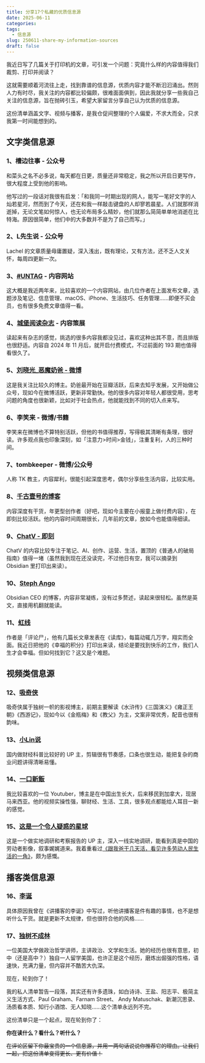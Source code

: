 ```yaml
---
title: 分享17个私藏的优质信息源
date: 2025-06-11
categories: 
tags:
  - 信息源
slug: 250611-share-my-information-sources
draft: false
---
```

我近日写了几篇关于打印机的文章，可引发一个问题：究竟什么样的内容值得我们裁剪、打印并阅读？

这就需要顺着河流往上走，找到靠谱的信息源，优质内容才能不断汩汩涌出。然则人力有时尽，我关注的内容都比较偏颇，很难面面俱到，因此我就分享一些我自己关注的信息源，旨在抛砖引玉，希望大家留言分享自己认为优质的信息源。

这份清单涵盖文字、视频与播客，是我仓促间整理的个人偏爱，不求大而全，只求我第一时间能想到的。

## 文字类信息源

### 1、槽边往事 - 公众号

和菜头之名不必多说，每天都在日更，质量还非常稳定，我之所以开启日更写作，很大程度上受到他的影响。

他写过的一段话对我很有启发：「和我同一时期出现的网人，能写一笔好文字的人灿若星河，然而到了今天，还在和我一样敲击键盘的人却寥若晨星。人们就那样消逝掉，无论文笔如何惊人，也无论布局多么精妙，他们就那么简简单单地消逝在比特海。原因很简单，他们中的大多数并不是为了自己而写。」

### 2、L先生说 - 公众号

Lachel 的文章质量毋庸置疑，深入浅出，既有理论，又有方法，还不乏人文关怀，每周四更新一次。

### 3、[#UNTAG](https://utgd.net/) - 内容网站

这大概是我近两年来，比较喜欢的一个内容网站，由几位作者在上面发布文章，选题涉及笔记、信息管理、macOS、iPhone、生活技巧、任务管理……即便不买会员，也有很多免费文章值得一看。
### 4、[城堡阅读杂志](https://www.yuque.com/cbyd/chengbao) - 内容策展

读起来有杂志的感觉，挑选的很多内容我都没见过，喜欢这种出其不意，而且排版也很舒适。内容自 2024 年 11 月后，就开启付费模式，不过前面的 193 期也值得看很久了。

### 5、[刘晓光_恶魔奶爸 - 微博](https://weibo.com/u/2492465520)

这是我关注比较久的博主。奶爸最开始在豆瓣活跃，后来去知乎发展，又开始做公众号，现如今在微博活跃，更新非常勤快。他的很多内容对年轻人都很受用，思考问题的角度也很新颖，比如对于社会热点，他就能找到不同的切入点来写。

### 6、李笑来 - 微博/书籍

李笑来在微博也不算特别活跃，但他的书值得推荐，写得极其清晰有条理，很好读。许多观点我也印象深刻，如「注意力>时间>金钱」，注重复利，人的三种时间。

### 7、tombkeeper - 微博/公众号

人称 TK 教主，内容犀利，很能引起深度思考，偶尔分享些生活内容，比较实用。

### 8、[千古壹号的博客](https://www.qianguyihao.com/)

内容深度有干货，年更型创作者（好吧，现如今主要在小报童上做付费内容），在即刻比较活跃。他的内容时间周期很长，几年前的文章，放如今也能值得细读。

### 9、[ChatV - 即刻](https://okjk.co/lZ37yn)

ChatV 的内容比较专注于笔记、AI、创作、运营、生活，置顶的《普通人的破局指南》值得一堵（虽然我到现在还没读完，不过他日有空，我可以摘录到 Obsidian 里打印出来读）。

### 10、[Steph Ango](https://stephango.com/) 
Obsidian CEO 的博客，内容非常凝练，没有过多赘述，读起来很轻松。虽然是英文，直接用机翻就能读。

### 11、[虹线](https://1q43.blog/) 

作者是「评论尸」，他有几篇长文章发表在《读库》，每篇动辄几万字，翔实而全面。我近日把他的《幸福的积分》打印出来读，结论是要找到快乐的工作，我们人生才会幸福。但如何找到它？这又是个难题。

## 视频类信息源

### 12、[吸奇侠](https://space.bilibili.com/414350632)

吸奇侠属于独树一帜的影视博主，前期主要解读《水浒传》《三国演义》《雍正王朝》《西游记》，现如今以《金瓶梅》和《教父》为主，文案非常优秀，配音也很有韵味。

### 13、[小Lin说](https://space.bilibili.com/520819684)

国内做财经科普比较好的 UP 主，剪辑很有节奏感，口条也很生动，能把复杂的商业问题讲得清晰易懂。

### 14、[一口新飯](https://www.youtube.com/@MoneyXYZ)

我比较喜欢的一位 Youtuber，博主是在中国出生长大，后来移民到加拿大，现居马来西亚。他的视频实操性强，聊财经、生活、工具，很多观点都能给人耳目一新的感觉。

### 15、[这是一个令人疑惑的星球](https://space.bilibili.com/409842788)

这是一个做实地调研和考察报告的 UP 主，深入一线实地调研，能看到真是中国的劳动者影像，叙事娓娓道来。我着重看过[《跟我爸干几天活，看见许多劳动人民生活的一角》](https://www.bilibili.com/video/BV16kGbz8EJb/)，颇为感慨。

## 播客类信息源

### 16、[李诞](https://www.xiaoyuzhoufm.com/podcast/65bb55f6513a776b57dedb32)

具体原因我曾在《讲播客的李诞》中写过，听他讲播客是件有趣的事情，也不是想听什么干货。就是更新不太规律，但也很符合他的风格……

### 17、[独树不成林](https://www.xiaoyuzhoufm.com/podcast/64acd33c7a3d479103fbd32d)

一位美国大学做政治哲学讲师，主讲政治、文学和生活。她的经历也很有意思，初中（还是高中？）独自一人留学美国，也许正是这个经历，磨炼出倔强的性格，语速快，充满力量，但内容并不酷苦大仇深。

现在，轮到你了！

我的私人清单暂告一段落，其实还有许多遗珠，如白诗诗、王盐、阳志平、极简主义生活方式、Paul Graham、Farnam Street、 Andy Matuschak、新潮沉思录、汤质看本质、知行小酒馆、无人知晓……这个清单永远列不完。

这份清单只是一个起点，现在轮到你了：

**你在读什么？看什么？听什么？**

~~在评论区留下你最宝贵的一个信息源，并用一两句话说说你推荐它的理由。让我们一起，把这份清单变得更长、更有价值！~~
